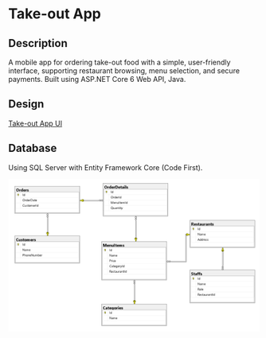 # Take-out App #
## Description ##
A mobile app for ordering take-out food with a simple, user-friendly interface, supporting restaurant browsing, menu selection, and secure payments. Built using ASP.NET Core 6 Web API, Java.
## Design ##
[Take-out App UI](https://www.figma.com/design/0P8KNKlTe3ylEPczJiy6aK/Take%E2%80%93Out-App?node-id=0-1&t=lU8vykyCJnycPXmr-1)
## Database ##
Using SQL Server with Entity Framework Core (Code First).

![Database](assets/DatabaseDiagram.png)
